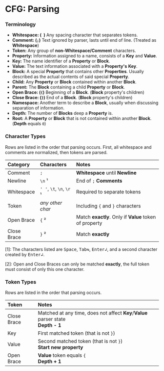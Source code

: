 # CFG: Parsing

### Terminology

* **Whitespace: (` `)** Any spacing character that separates tokens.
* **Comment: (`;`)** Text ignored by parser, lasts until end of line. (Treated as **Whitespace**)
* **Token:** Any group of **non-Whitespace/Comment** characters.
* **Property:** Information assigned to a name, consists of a **Key** and **Value**.
* **Key:** The name identifier of a **Property** or **Block**.
* **Value:** The text information associated with a **Property's** **Key**.
* **Block:** A special **Property** that contains other **Properties**. Usually described as the actual contents of said special **Property**.
* **Child:** Any **Property** or **Block** contained within another **Block**.
* **Parent:** The **Block** containing a child **Property** or **Block**.
* **Open Brace: (`{`)** Beginning of a **Block**. (**Block** property's children)
* **Close Brace: (`}`)** End of a **Block**. (**Block** property's children)
* **Namespace:** Another term to describe a **Block**, usually when discussing separation of information.
* **Depth:** The number of **Blocks** deep a **Property** is.
* **Root:** A **Property** or **Block** that is not contained within another **Block**. (**Depth** equals `0`)

<!--

* **Whitespace:** Any spacing character that separates tokens.
* **Comment:** Text ignored by parser, lasts until end of line. (Treated as **Whitespace**)
* **Token:** Any group of **non-Whitespace/Comment** characters.
* **Property:** Information assigned to a name, consists of a **Key** and **Value**.
* **Key:** The name identifier of a **Property** or **Block**.
* **Value:** The text information associated with a **Property's** **Key**.
* **Block:** A special **Property** that contains child **Properties**.
* **Child:** Any **Property** or **Block** contained within another **Block**.
* **Parent:** The **Block** containing a child **Property** or **Block**.
* **Open Brace:** Beginning of a **Block's** children.
* **Close Brace:** End of a **Block's** children.
* **Namespace:** Another term to describe a **Block**, usually when discussing separation of information.

-->

### Character Types

Rows are listed in the order that parsing occurs. First, all whitespace and comments are normalized, then tokens are parsed.

|Category|Characters|Notes|
|:-|:-|:-|
|Comment|`;`|**Whitespace** until **Newline**|
|Newline|`\n` &sup1;|End of `;` **Comments**|
|Whitespace|&zwj;`' '`, `\t`, `\n`, `\r` &sup1;|Required to separate tokens|
|Token|*any other char*|Including `{` and `}` characters|
|Open Brace|`{` &sup2;|Match **exactly**. Only if **Value** token of property|
|Close Brace|`}` &sup2;|Match **exactly**|

\[1\]: The characters listed are <kbd>Space</kbd>, <kbd>Tab&#x21C6;</kbd>, <kbd>Enter&#x21B2;</kbd>, and a second character created by <kbd>Enter&#x21B2;</kbd>.

\[2\]: Open and Close Braces can only be matched **exactly**, the full token must consist of only this one character.

### Token Types

Rows are listed in the order that parsing occurs.

|Token      |Notes   |
|:----------|:-------|
|Close Brace|Matched at any time, does not affect **Key**/**Value** parser state<br>**Depth - 1**|
|Key        |First matched token (that is not `}`)|
|Value      |Second matched token (that is not `}`)<br>**Start new property**|
|Open Brace |**Value** token equals `{`<br>**Depth + 1**|

<!--
|Open Brace |Value token equals `{` (treated as **Value**)<br>**Depth + 1**|
* Key
* Value
* Open Brace
* Close Brace
* Key -> Value (check if Open Brace)
* Close Brace

|Token|Notes|
|:----|:----|
|Close Brace|Can be matched at any time, regardless of key/value parser state<br>Decrement **Depth**|
|Key  |First matched token (and not `}`)|
|Value|Second matched token (and not `}`)|
|Open Brace|Second matched token and `{` (treated as **Value**)<br>Increment **Depth**|
|Whitespace|<kbd>space</kbd> <kbd>\\t</kbd> <kbd>\\n</kbd> <kbd>\\r</kbd>|
|Comment|<kbd>;</kbd>|Whitespace until Newline|
* Key
    * Value
    * Open Brace


\[2\]: Open Braces can **only be matched** when parsing the Value token of a property, when the Key token has already been consumed.

\[3\]: Close Braces can be matched **at any time**. This includes in-bewteen a property key/value pair

### Tokenization

A valid Key or Value token must consist of 1 or more whitespace characters and must not match `}` exactly.

|Category|Characters|
|:-|:-|
|Whitespace|` `, `\t`, `\n`, `\r`|
|Newline|`\n`|
|Comment|`;`|
|Token|*__any__ other character*|
|Open Brace|`{` *only if second token of property!*|
|Close Brace|`}` *can appear anywhere, even in-between property key/values*| 

Whitespace characters: ` `, `\t`, `\n`, `\r`

Newline characters: `\n`

Comment characters: `;`
-->